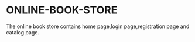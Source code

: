 # ONLINE-BOOK-STORE
The online book store contains home page,login page,registration page and catalog page.
